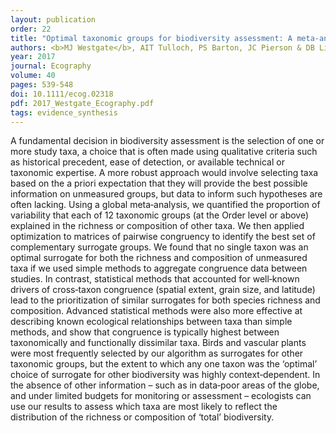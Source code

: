 ```yaml
---
layout: publication
order: 22
title: "Optimal taxonomic groups for biodiversity assessment: A meta-analytic approach."
authors: <b>MJ Westgate</b>, AIT Tulloch, PS Barton, JC Pierson & DB Lindenmayer
year: 2017
journal: Ecography
volume: 40
pages: 539-548
doi: 10.1111/ecog.02318
pdf: 2017_Westgate_Ecography.pdf
tags: evidence_synthesis
---
```

A fundamental decision in biodiversity assessment is the selection of one or more study taxa, a choice that is often made using qualitative criteria such as historical precedent, ease of detection, or available technical or taxonomic expertise. A more robust approach would involve selecting taxa based on the a priori expectation that they will provide the best possible information on unmeasured groups, but data to inform such hypotheses are often lacking. Using a global meta‐analysis, we quantified the proportion of variability that each of 12 taxonomic groups (at the Order level or above) explained in the richness or composition of other taxa. We then applied optimization to matrices of pairwise congruency to identify the best set of complementary surrogate groups. We found that no single taxon was an optimal surrogate for both the richness and composition of unmeasured taxa if we used simple methods to aggregate congruence data between studies. In contrast, statistical methods that accounted for well‐known drivers of cross‐taxon congruence (spatial extent, grain size, and latitude) lead to the prioritization of similar surrogates for both species richness and composition. Advanced statistical methods were also more effective at describing known ecological relationships between taxa than simple methods, and show that congruence is typically highest between taxonomically and functionally dissimilar taxa. Birds and vascular plants were most frequently selected by our algorithm as surrogates for other taxonomic groups, but the extent to which any one taxon was the ‘optimal’ choice of surrogate for other biodiversity was highly context‐dependent. In the absence of other information – such as in data‐poor areas of the globe, and under limited budgets for monitoring or assessment – ecologists can use our results to assess which taxa are most likely to reflect the distribution of the richness or composition of ‘total’ biodiversity.